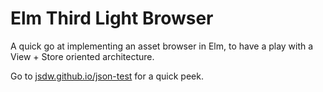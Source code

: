 # Elm Third Light Browser

A quick go at implementing an asset browser in Elm, to have a play with a View + Store oriented architecture.

Go to [jsdw.github.io/json-test](https://jsdw.github.io/elm-tl-browser/index.html) for a quick peek.
